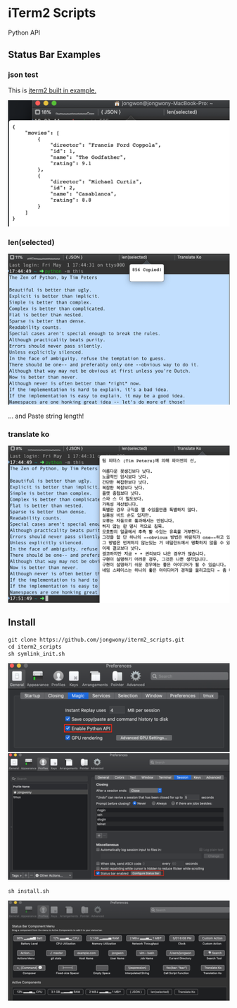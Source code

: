 # iTerm2 Scripts

Python API

## Status Bar Examples

### json test

This is [iterm2 built in example.](https://iterm2.com/python-api/examples/jsonpretty.html#jsonpretty-example)

![](assets/json_test.png)

### len(selected)

![](assets/len_selected.png)

... and Paste string length!

### translate ko

![](assets/translate_ko.png)

## Install

```shell script
git clone https://github.com/jongwony/iterm2_scripts.git
cd iterm2_scripts
sh symlink_init.sh
```

![](assets/enable_python_api.png)
![](assets/enable_status_bar.png)

```shell script
sh install.sh
```

![](assets/add_your_custom.png)